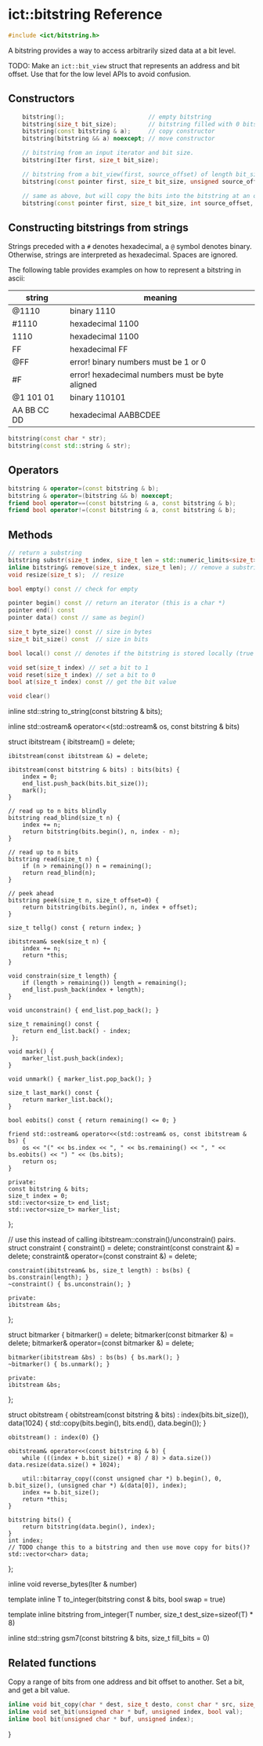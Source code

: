 # ict::bitstring Reference

```c++
#include <ict/bitstring.h>
```

A bitstring provides a way to access arbitrarily sized data at a bit level. 

TODO: Make an `ict::bit_view` struct that represents an address and bit offset.  Use that for the low level APIs to
avoid confusion.

## Constructors

```c++
    bitstring();                        // empty bitstring
    bitstring(size_t bit_size);         // bitstring filled with 0 bits
    bitstring(const bitstring & a);     // copy constructor
    bitstring(bitstring && a) noexcept; // move constructor

    // bitstring from an input iterator and bit size.
    bitstring(Iter first, size_t bit_size);

    // bitstring from a bit_view(first, source_offset) of length bit_size
    bitstring(const pointer first, size_t bit_size, unsigned source_offset);

    // same as above, but will copy the bits into the bitstring at an offset.
    bitstring(const pointer first, size_t bit_size, int source_offset, int dest_offset);
```

## Constructing bitstrings from strings

Strings preceded with a `#` denotes hexadecimal, a `@` symbol denotes binary.  Otherwise, strings are 
interpreted as hexadecimal.  Spaces are ignored.

The following table provides examples on how to represent a bitstring in ascii:

string   | meaning
---------|---------
@1110    | binary 1110
#1110    | hexadecimal 1100
1110     | hexadecimal 1100
FF       | hexadecimal FF
@FF      | error! binary numbers must be 1 or 0
#F       | error! hexadecimal numbers must be byte aligned
@1 101 01   | binary 110101
AA BB CC DD | hexadecimal AABBCDEE

```c++
bitstring(const char * str);
bitstring(const std::string & str);
```

## Operators

```c++
bitstring & operator=(const bitstring & b);
bitstring & operator=(bitstring && b) noexcept;
friend bool operator==(const bitstring & a, const bitstring & b);
friend bool operator!=(const bitstring & a, const bitstring & b);
```

## Methods

```c++
// return a substring
bitstring substr(size_t index, size_t len = std::numeric_limits<size_t>::max()) const;
inline bitstring& remove(size_t index, size_t len); // remove a substring
void resize(size_t s);  // resize

bool empty() const // check for empty

pointer begin() const // return an iterator (this is a char *)
pointer end() const
pointer data() const // same as begin()

size_t byte_size() const // size in bytes
size_t bit_size() const  // size in bits

bool local() const // denotes if the bitstring is stored locally (true if its smaller than 64 bits)

void set(size_t index) // set a bit to 1
void reset(size_t index) // set a bit to 0
bool at(size_t index) const // get the bit value 

void clear()
```

inline std::string to_string(const bitstring & bits);

inline std::ostream& operator<<(std::ostream& os, const bitstring & bits)


struct ibitstream {
    ibitstream() = delete;

    ibitstream(const ibitstream &) = delete;

    ibitstream(const bitstring & bits) : bits(bits) {
        index = 0;
        end_list.push_back(bits.bit_size());
        mark();
    }

    // read up to n bits blindly
    bitstring read_blind(size_t n) {
        index += n;
        return bitstring(bits.begin(), n, index - n);
    }

    // read up to n bits
    bitstring read(size_t n) {
        if (n > remaining()) n = remaining();
        return read_blind(n);
    }

    // peek ahead
    bitstring peek(size_t n, size_t offset=0) {
        return bitstring(bits.begin(), n, index + offset);
    }

    size_t tellg() const { return index; }

    ibitstream& seek(size_t n) { 
        index += n; 
        return *this;
    }

    void constrain(size_t length) {
        if (length > remaining()) length = remaining();
        end_list.push_back(index + length);
    }

    void unconstrain() { end_list.pop_back(); }

    size_t remaining() const { 
        return end_list.back() - index; 
     };

    void mark() {
        marker_list.push_back(index);
    }

    void unmark() { marker_list.pop_back(); }

    size_t last_mark() const {
        return marker_list.back();
    }

    bool eobits() const { return remaining() <= 0; }

    friend std::ostream& operator<<(std::ostream& os, const ibitstream & bs) {
        os << "(" << bs.index << ", " << bs.remaining() << ", " << bs.eobits() << ") " << (bs.bits);
        return os;
    }

    private:
    const bitstring & bits;
    size_t index = 0;
    std::vector<size_t> end_list;
    std::vector<size_t> marker_list;
};

// use this instead of calling ibitstream::constrain()/unconstrain() pairs.
struct constraint {
    constraint() = delete;
    constraint(const constraint &) = delete;
    constraint& operator=(const constraint &) = delete;

    constraint(ibitstream& bs, size_t length) : bs(bs) { bs.constrain(length); }
    ~constraint() { bs.unconstrain(); }

    private:
    ibitstream &bs;
};

struct bitmarker {
    bitmarker() = delete;
    bitmarker(const bitmarker &) = delete;
    bitmarker& operator=(const bitmarker &) = delete;

    bitmarker(ibitstream &bs) : bs(bs) { bs.mark(); }
    ~bitmarker() { bs.unmark(); }

    private:
    ibitstream &bs;
};

struct obitstream {
    obitstream(const bitstring & bits) : index(bits.bit_size()), data(1024) {
        std::copy(bits.begin(), bits.end(), data.begin());
    }

    obitstream() : index(0) {}

    obitstream& operator<<(const bitstring & b) {
        while (((index + b.bit_size() + 8) / 8) > data.size()) data.resize(data.size() + 1024);

        util::bitarray_copy((const unsigned char *) b.begin(), 0, b.bit_size(), (unsigned char *) &(data[0]), index);
        index += b.bit_size();
        return *this;
    }

    bitstring bits() {
        return bitstring(data.begin(), index);
    }
    int index;
    // TODO change this to a bitstring and then use move copy for bits()?
    std::vector<char> data;
};

inline void reverse_bytes(Iter & number)

template <typename T>
inline T to_integer(bitstring const & bits, bool swap = true)

template <typename T> 
inline bitstring from_integer(T number, size_t dest_size=sizeof(T) * 8)

inline std::string gsm7(const bitstring & bits, size_t fill_bits = 0)

## Related functions

Copy a range of bits from one address and bit offset to another.  Set a bit, and get a bit value.
```c++
inline void bit_copy(char * dest, size_t desto, const char * src, size_t srco, size_t bit_length);
inline void set_bit(unsigned char * buf, unsigned index, bool val);
inline bool bit(unsigned char * buf, unsigned index);
```

}

